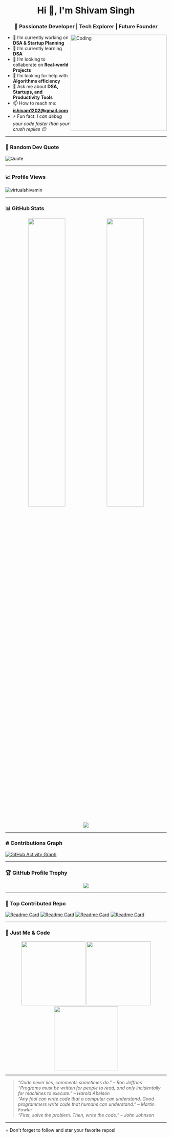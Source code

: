 <h1 align="center">Hi 👋, I'm Shivam Singh</h1>
<h3 align="center">🚀 Passionate Developer | Tech Explorer | Future Founder</h3>

<img align="right" alt="Coding" width="300" src="https://media.giphy.com/media/qgQUggAC3Pfv687qPC/giphy.gif">

- 🔭 I’m currently working on **DSA & Startup Planning**
- 🌱 I’m currently learning **DSA**
- 👯 I’m looking to collaborate on **Real-world Projects**
- 🤔 I’m looking for help with **Algorithms efficiency**
- 💬 Ask me about **DSA, Startups, and Productivity Tools**
- 📫 How to reach me: **ishivam1202@gmail.com**
- ⚡ Fun fact: *I can debug your code faster than your crush replies 😉*

---

### 🧠 Random Dev Quote
![Quote](https://quotes-github-readme.vercel.app/api?type=horizontal&theme=tokyonight)

---

### 📈 Profile Views
<p align="left">
  <img src="https://komarev.com/ghpvc/?username=virtualshivamin&label=Profile%20views&color=0e75b6&style=flat" alt="virtualshivamin" />
</p>

---

### 📊 GitHub Stats
<p align="center">
  <img width="48%" src="https://github-readme-stats.vercel.app/api?username=virtualshivamin&show_icons=true&theme=radical" />
  <img width="48%" src="https://github-readme-streak-stats.herokuapp.com/?user=virtualshivamin&theme=radical" />
</p>
<p align="center">
  <img src="https://github-readme-stats.vercel.app/api/top-langs/?username=virtualshivamin&layout=compact&theme=radical" />
</p>

---

### 🔥 Contributions Graph
[![GitHub Activity Graph](https://github-readme-activity-graph.vercel.app/graph?username=virtualshivamin&theme=react-dark)](https://github.com/ashutosh00710/github-readme-activity-graph)

---

### 🏆 GitHub Profile Trophy
<p align="center">
  <img src="https://github-profile-trophy.vercel.app/?username=virtualshivamin&theme=onedark&row=2&column=3" />
</p>

---

### 📌 Top Contributed Repo
[![Readme Card](https://github-readme-stats.vercel.app/api/pin/?username=virtualshivamin&repo=DSA-Codes&theme=radical)](https://github.com/virtualshivamin/DSA-Codes)
[![Readme Card](https://github-readme-stats.vercel.app/api/pin/?username=virtualshivamin&repo=Cpp-codes&theme=radical)](https://github.com/virtualshivamin/Cpp-codes)
[![Readme Card](https://github-readme-stats.vercel.app/api/pin/?username=virtualshivamin&repo=Java-Codes&theme=radical)](https://github.com/virtualshivamin/Java-Codes)
[![Readme Card](https://github-readme-stats.vercel.app/api/pin/?username=virtualshivamin&repo=C-codes&theme=radical)](https://github.com/virtualshivamin/C-codes)


---

### 🎯 Just Me & Code
<p align="center">
  <img src="https://media.giphy.com/media/3oriO0OEd9QIDdllqo/giphy.gif" width="200" />
  <img src="https://media.giphy.com/media/L1R1tvI9svkIWwpVYr/giphy.gif" width="200" />
  <img src="https://media.giphy.com/media/xT9IgzoKnwFNmISR8I/giphy.gif" width="200" />
</p>

---

> *“Code never lies, comments sometimes do.” – Ron Jeffries*  
> *“Programs must be written for people to read, and only incidentally for machines to execute.” – Harold Abelson*  
> *“Any fool can write code that a computer can understand. Good programmers write code that humans can understand.” – Martin Fowler*  
> *“First, solve the problem. Then, write the code.” – John Johnson*

---

⭐️ Don't forget to follow and star your favorite repos! 
